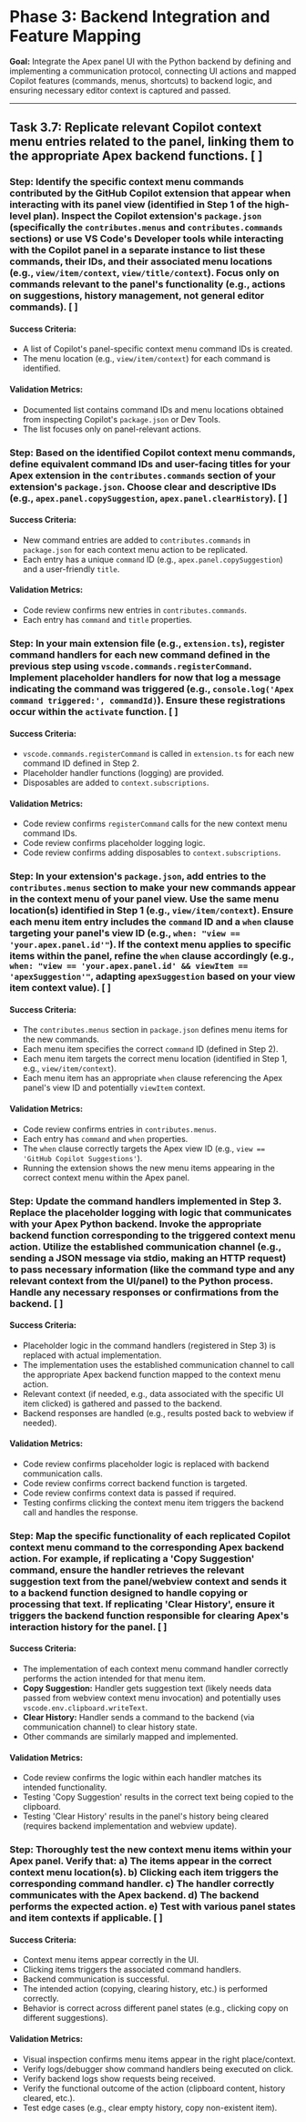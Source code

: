 # Phase 3: Backend Integration and Feature Mapping

**Goal:** Integrate the Apex panel UI with the Python backend by defining and implementing a communication protocol, connecting UI actions and mapped Copilot features (commands, menus, shortcuts) to backend logic, and ensuring necessary editor context is captured and passed.

---

## Task 3.7: Replicate relevant Copilot context menu entries related to the panel, linking them to the appropriate Apex backend functions. [ ]

### Step: Identify the specific context menu commands contributed by the GitHub Copilot extension that appear when interacting with its panel view (identified in Step 1 of the high-level plan). Inspect the Copilot extension's `package.json` (specifically the `contributes.menus` and `contributes.commands` sections) or use VS Code's Developer tools while interacting with the Copilot panel in a separate instance to list these commands, their IDs, and their associated menu locations (e.g., `view/item/context`, `view/title/context`). Focus only on commands relevant to the panel's functionality (e.g., actions on suggestions, history management, not general editor commands). [ ]
#### Success Criteria:
- A list of Copilot's panel-specific context menu command IDs is created.
- The menu location (e.g., `view/item/context`) for each command is identified.
#### Validation Metrics:
- Documented list contains command IDs and menu locations obtained from inspecting Copilot's `package.json` or Dev Tools.
- The list focuses only on panel-relevant actions.

### Step: Based on the identified Copilot context menu commands, define equivalent command IDs and user-facing titles for your Apex extension in the `contributes.commands` section of your extension's `package.json`. Choose clear and descriptive IDs (e.g., `apex.panel.copySuggestion`, `apex.panel.clearHistory`). [ ]
#### Success Criteria:
- New command entries are added to `contributes.commands` in `package.json` for each context menu action to be replicated.
- Each entry has a unique `command` ID (e.g., `apex.panel.copySuggestion`) and a user-friendly `title`.
#### Validation Metrics:
- Code review confirms new entries in `contributes.commands`.
- Each entry has `command` and `title` properties.

### Step: In your main extension file (e.g., `extension.ts`), register command handlers for each new command defined in the previous step using `vscode.commands.registerCommand`. Implement placeholder handlers for now that log a message indicating the command was triggered (e.g., `console.log('Apex command triggered:', commandId)`). Ensure these registrations occur within the `activate` function. [ ]
#### Success Criteria:
- `vscode.commands.registerCommand` is called in `extension.ts` for each new command ID defined in Step 2.
- Placeholder handler functions (logging) are provided.
- Disposables are added to `context.subscriptions`.
#### Validation Metrics:
- Code review confirms `registerCommand` calls for the new context menu command IDs.
- Code review confirms placeholder logging logic.
- Code review confirms adding disposables to `context.subscriptions`.

### Step: In your extension's `package.json`, add entries to the `contributes.menus` section to make your new commands appear in the context menu of your panel view. Use the same menu location(s) identified in Step 1 (e.g., `view/item/context`). Ensure each menu item entry includes the `command` ID and a `when` clause targeting your panel's view ID (e.g., `when: "view == 'your.apex.panel.id'"`). If the context menu applies to specific items within the panel, refine the `when` clause accordingly (e.g., `when: "view == 'your.apex.panel.id' && viewItem == 'apexSuggestion'"`, adapting `apexSuggestion` based on your view item context value). [ ]
#### Success Criteria:
- The `contributes.menus` section in `package.json` defines menu items for the new commands.
- Each menu item specifies the correct `command` ID (defined in Step 2).
- Each menu item targets the correct menu location (identified in Step 1, e.g., `view/item/context`).
- Each menu item has an appropriate `when` clause referencing the Apex panel's view ID and potentially `viewItem` context.
#### Validation Metrics:
- Code review confirms entries in `contributes.menus`.
- Each entry has `command` and `when` properties.
- The `when` clause correctly targets the Apex view ID (e.g., `view == 'GitHub Copilot Suggestions'`).
- Running the extension shows the new menu items appearing in the correct context menu within the Apex panel.

### Step: Update the command handlers implemented in Step 3. Replace the placeholder logging with logic that communicates with your Apex Python backend. Invoke the appropriate backend function corresponding to the triggered context menu action. Utilize the established communication channel (e.g., sending a JSON message via stdio, making an HTTP request) to pass necessary information (like the command type and any relevant context from the UI/panel) to the Python process. Handle any necessary responses or confirmations from the backend. [ ]
#### Success Criteria:
- Placeholder logic in the command handlers (registered in Step 3) is replaced with actual implementation.
- The implementation uses the established communication channel to call the appropriate Apex backend function mapped to the context menu action.
- Relevant context (if needed, e.g., data associated with the specific UI item clicked) is gathered and passed to the backend.
- Backend responses are handled (e.g., results posted back to webview if needed).
#### Validation Metrics:
- Code review confirms placeholder logic is replaced with backend communication calls.
- Code review confirms correct backend function is targeted.
- Code review confirms context data is passed if required.
- Testing confirms clicking the context menu item triggers the backend call and handles the response.

### Step: Map the specific functionality of each replicated Copilot context menu command to the corresponding Apex backend action. For example, if replicating a 'Copy Suggestion' command, ensure the handler retrieves the relevant suggestion text from the panel/webview context and sends it to a backend function designed to handle copying or processing that text. If replicating 'Clear History', ensure it triggers the backend function responsible for clearing Apex's interaction history for the panel. [ ]
#### Success Criteria:
- The implementation of each context menu command handler correctly performs the action intended for that menu item.
- **Copy Suggestion:** Handler gets suggestion text (likely needs data passed from webview context menu invocation) and potentially uses `vscode.env.clipboard.writeText`.
- **Clear History:** Handler sends a command to the backend (via communication channel) to clear history state.
- Other commands are similarly mapped and implemented.
#### Validation Metrics:
- Code review confirms the logic within each handler matches its intended functionality.
- Testing 'Copy Suggestion' results in the correct text being copied to the clipboard.
- Testing 'Clear History' results in the panel's history being cleared (requires backend implementation and webview update).

### Step: Thoroughly test the new context menu items within your Apex panel. Verify that: a) The items appear in the correct context menu location(s). b) Clicking each item triggers the corresponding command handler. c) The handler correctly communicates with the Apex backend. d) The backend performs the expected action. e) Test with various panel states and item contexts if applicable. [ ]
#### Success Criteria:
- Context menu items appear correctly in the UI.
- Clicking items triggers the associated command handlers.
- Backend communication is successful.
- The intended action (copying, clearing history, etc.) is performed correctly.
- Behavior is correct across different panel states (e.g., clicking copy on different suggestions).
#### Validation Metrics:
- Visual inspection confirms menu items appear in the right place/context.
- Verify logs/debugger show command handlers being executed on click.
- Verify backend logs show requests being received.
- Verify the functional outcome of the action (clipboard content, history cleared, etc.).
- Test edge cases (e.g., clear empty history, copy non-existent item).